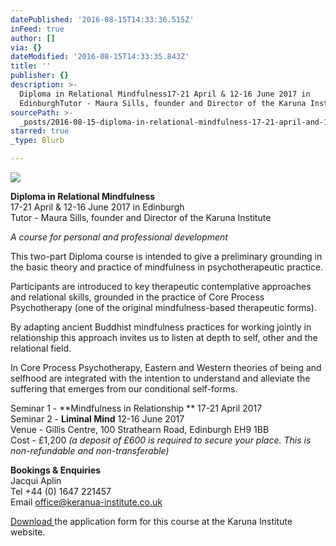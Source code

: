 ```yaml
---
datePublished: '2016-08-15T14:33:36.515Z'
inFeed: true
author: []
via: {}
dateModified: '2016-08-15T14:33:35.843Z'
title: ''
publisher: {}
description: >-
  Diploma in Relational Mindfulness17-21 April & 12-16 June 2017 in
  EdinburghTutor - Maura Sills, founder and Director of the Karuna Institute
sourcePath: >-
  _posts/2016-08-15-diploma-in-relational-mindfulness-17-21-april-and-12-16-june-2.md
starred: true
_type: Blurb

---
```

![](https://the-grid-user-content.s3-us-west-2.amazonaws.com/bbed9cb5-7e8c-4c4c-8c5f-ba474ab6fdf3.jpg)

**Diploma in Relational Mindfulness**  
17-21 April & 12-16 June 2017 in Edinburgh  
Tutor - Maura Sills, founder and Director of the Karuna Institute

_A course for personal and professional development_

This two-part Diploma course is intended to give a preliminary grounding in the basic theory and practice of mindfulness in psychotherapeutic practice.

Participants are introduced to key therapeutic contemplative approaches and relational skills, grounded in the practice of Core Process Psychotherapy (one of the original mindfulness-based therapeutic forms).

By adapting ancient Buddhist mindfulness practices for working jointly in relationship this approach invites us to listen at depth to self, other and the relational field.

In Core Process Psychotherapy, Eastern and Western theories of being and selfhood are integrated with the intention to understand and alleviate the suffering that emerges from our conditional self-forms.

Seminar 1 - **Mindfulness in Relationship ** 17-21 April 2017  
Seminar 2 - **Liminal Mind** 12-16 June 2017  
Venue - Gillis Centre, 100 Strathearn Road, Edinburgh EH9 1BB  
Cost - £1,200 _(a deposit of £600 is required to secure your place. This is non-refundable and non-transferable)_

**Bookings & Enquiries**  
Jacqui Aplin  
Tel +44 (0) 1647 221457  
Email office@keranua-institute.co.uk

[Download ][0]the application form for this course at the Karuna Institute website. 

[0]: http://www.karuna-institute.co.uk/ "Karuna Institute"